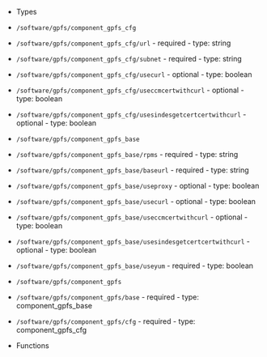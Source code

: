  - Types
  - `/software/gpfs/component_gpfs_cfg`
   - `/software/gpfs/component_gpfs_cfg/url`
    - required
    - type: string
   - `/software/gpfs/component_gpfs_cfg/subnet`
    - required
    - type: string
   - `/software/gpfs/component_gpfs_cfg/usecurl`
    - optional
    - type: boolean
   - `/software/gpfs/component_gpfs_cfg/useccmcertwithcurl`
    - optional
    - type: boolean
   - `/software/gpfs/component_gpfs_cfg/usesindesgetcertcertwithcurl`
    - optional
    - type: boolean
  - `/software/gpfs/component_gpfs_base`
   - `/software/gpfs/component_gpfs_base/rpms`
    - required
    - type: string
   - `/software/gpfs/component_gpfs_base/baseurl`
    - required
    - type: string
   - `/software/gpfs/component_gpfs_base/useproxy`
    - optional
    - type: boolean
   - `/software/gpfs/component_gpfs_base/usecurl`
    - optional
    - type: boolean
   - `/software/gpfs/component_gpfs_base/useccmcertwithcurl`
    - optional
    - type: boolean
   - `/software/gpfs/component_gpfs_base/usesindesgetcertcertwithcurl`
    - optional
    - type: boolean
   - `/software/gpfs/component_gpfs_base/useyum`
    - required
    - type: boolean
  - `/software/gpfs/component_gpfs`
   - `/software/gpfs/component_gpfs/base`
    - required
    - type: component_gpfs_base
   - `/software/gpfs/component_gpfs/cfg`
    - required
    - type: component_gpfs_cfg

 - Functions
